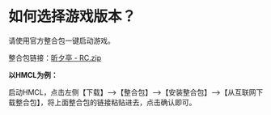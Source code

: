 # 如何选择游戏版本？

请使用官方整合包一键启动游戏。

整合包链接：[昕夕亭 - RC.zip](https://pan.sakou.xyz/Minecraft/Java%20Edition/Modpacks/%E6%98%95%E5%A4%95%E4%BA%AD%20-%20RC.zip)

**以HMCL为例：**

启动HMCL，点击左侧【下载】-->【整合包】-->【安装整合包】-->【从互联网下载整合包】，将上面整合包的链接粘贴进去，点击确认即可。

